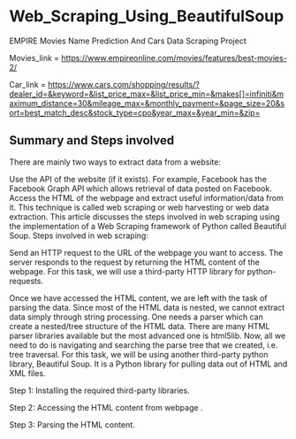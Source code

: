 # Web_Scraping_Using_BeautifulSoup
EMPIRE Movies Name Prediction And Cars Data Scraping Project

Movies_link = https://www.empireonline.com/movies/features/best-movies-2/

Car_link = https://www.cars.com/shopping/results/?dealer_id=&keyword=&list_price_max=&list_price_min=&makes[]=infiniti&maximum_distance=30&mileage_max=&monthly_payment=&page_size=20&sort=best_match_desc&stock_type=cpo&year_max=&year_min=&zip=

<h2> Summary and Steps involved</h2>

There are mainly two ways to extract data from a website:

Use the API of the website (if it exists). For example, Facebook has the Facebook Graph API which allows retrieval of data posted on Facebook.
Access the HTML of the webpage and extract useful information/data from it. This technique is called web scraping or web harvesting or web data extraction.
This article discusses the steps involved in web scraping using the implementation of a Web Scraping framework of Python called Beautiful Soup. Steps involved in web scraping:

Send an HTTP request to the URL of the webpage you want to access. The server responds to the request by returning the HTML content of the webpage. For this task, we will use a third-party HTTP library for python-requests.

Once we have accessed the HTML content, we are left with the task of parsing the data. Since most of the HTML data is nested, we cannot extract data simply through string processing. One needs a parser which can create a nested/tree structure of the HTML data. There are many HTML parser libraries available but the most advanced one is html5lib.
Now, all we need to do is navigating and searching the parse tree that we created, i.e. tree traversal. For this task, we will be using another third-party python library, Beautiful Soup. It is a Python library for pulling data out of HTML and XML files.

Step 1: Installing the required third-party libraries.

Step 2: Accessing the HTML content from webpage .

Step 3: Parsing the HTML content.
